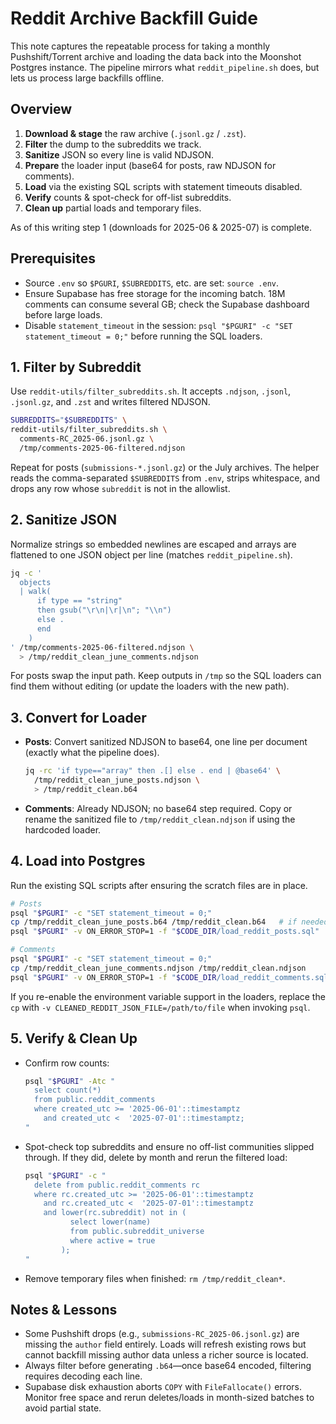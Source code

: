 # Reddit Archive Backfill Guide

This note captures the repeatable process for taking a monthly Pushshift/Torrent
archive and loading the data back into the Moonshot Postgres instance. The
pipeline mirrors what `reddit_pipeline.sh` does, but lets us process large
backfills offline.

## Overview

1. **Download & stage** the raw archive (`.jsonl.gz` / `.zst`).
2. **Filter** the dump to the subreddits we track.
3. **Sanitize** JSON so every line is valid NDJSON.
4. **Prepare** the loader input (base64 for posts, raw NDJSON for comments).
5. **Load** via the existing SQL scripts with statement timeouts disabled.
6. **Verify** counts & spot-check for off-list subreddits.
7. **Clean up** partial loads and temporary files.

As of this writing step 1 (downloads for 2025-06 & 2025-07) is complete.

## Prerequisites

- Source `.env` so `$PGURI`, `$SUBREDDITS`, etc. are set: `source .env`.
- Ensure Supabase has free storage for the incoming batch. 18M comments can
  consume several GB; check the Supabase dashboard before large loads.
- Disable `statement_timeout` in the session: `psql "$PGURI" -c "SET
  statement_timeout = 0;"` before running the SQL loaders.

## 1. Filter by Subreddit

Use `reddit-utils/filter_subreddits.sh`. It accepts `.ndjson`, `.jsonl`,
`.jsonl.gz`, and `.zst` and writes filtered NDJSON.

```bash
SUBREDDITS="$SUBREDDITS" \
reddit-utils/filter_subreddits.sh \
  comments-RC_2025-06.jsonl.gz \
  /tmp/comments-2025-06-filtered.ndjson
```

Repeat for posts (`submissions-*.jsonl.gz`) or the July archives. The helper
reads the comma-separated `$SUBREDDITS` from `.env`, strips whitespace, and
drops any row whose `subreddit` is not in the allowlist.

## 2. Sanitize JSON

Normalize strings so embedded newlines are escaped and arrays are flattened to
one JSON object per line (matches `reddit_pipeline.sh`).

```bash
jq -c '
  objects
  | walk(
      if type == "string"
      then gsub("\r\n|\r|\n"; "\\n")
      else .
      end
    )
' /tmp/comments-2025-06-filtered.ndjson \
  > /tmp/reddit_clean_june_comments.ndjson
```

For posts swap the input path. Keep outputs in `/tmp` so the SQL loaders can
find them without editing (or update the loaders with the new path).

## 3. Convert for Loader

- **Posts**: Convert sanitized NDJSON to base64, one line per document (exactly
  what the pipeline does).

  ```bash
  jq -rc 'if type=="array" then .[] else . end | @base64' \
    /tmp/reddit_clean_june_posts.ndjson \
    > /tmp/reddit_clean.b64
  ```

- **Comments**: Already NDJSON; no base64 step required. Copy or rename the
  sanitized file to `/tmp/reddit_clean.ndjson` if using the hardcoded loader.

## 4. Load into Postgres

Run the existing SQL scripts after ensuring the scratch files are in place.

```bash
# Posts
psql "$PGURI" -c "SET statement_timeout = 0;"
cp /tmp/reddit_clean_june_posts.b64 /tmp/reddit_clean.b64   # if needed
psql "$PGURI" -v ON_ERROR_STOP=1 -f "$CODE_DIR/load_reddit_posts.sql"

# Comments
psql "$PGURI" -c "SET statement_timeout = 0;"
cp /tmp/reddit_clean_june_comments.ndjson /tmp/reddit_clean.ndjson
psql "$PGURI" -v ON_ERROR_STOP=1 -f "$CODE_DIR/load_reddit_comments.sql"
```

If you re-enable the environment variable support in the loaders, replace the
`cp` with `-v CLEANED_REDDIT_JSON_FILE=/path/to/file` when invoking `psql`.

## 5. Verify & Clean Up

- Confirm row counts:

  ```bash
  psql "$PGURI" -Atc "
    select count(*)
    from public.reddit_comments
    where created_utc >= '2025-06-01'::timestamptz
      and created_utc <  '2025-07-01'::timestamptz;
  "
  ```

- Spot-check top subreddits and ensure no off-list communities slipped through.
  If they did, delete by month and rerun the filtered load:

  ```bash
  psql "$PGURI" -c "
    delete from public.reddit_comments rc
    where rc.created_utc >= '2025-06-01'::timestamptz
      and rc.created_utc <  '2025-07-01'::timestamptz
      and lower(rc.subreddit) not in (
            select lower(name)
            from public.subreddit_universe
            where active = true
          );
  "
  ```

- Remove temporary files when finished: `rm /tmp/reddit_clean*`.

## Notes & Lessons

- Some Pushshift drops (e.g., `submissions-RC_2025-06.jsonl.gz`) are missing the
  `author` field entirely. Loads will refresh existing rows but cannot backfill
  missing author data unless a richer source is located.
- Always filter before generating `.b64`—once base64 encoded, filtering requires
  decoding each line.
- Supabase disk exhaustion aborts `COPY` with `FileFallocate()` errors. Monitor
  free space and rerun deletes/loads in month-sized batches to avoid partial
  state.
